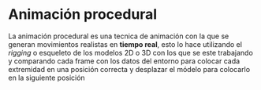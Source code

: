 # Animación procedural

La animación procedural es una tecnica de animación con la que se generan movimientos realistas en **tiempo real**,
esto lo hace utilizando el *rigging* o esqueleto de los modelos 2D o 3D con los que se este trabajando y comparando
cada frame con los datos del entorno para colocar cada extremidad en una posición correcta y desplazar el
módelo para colocarlo en la siguiente posición

